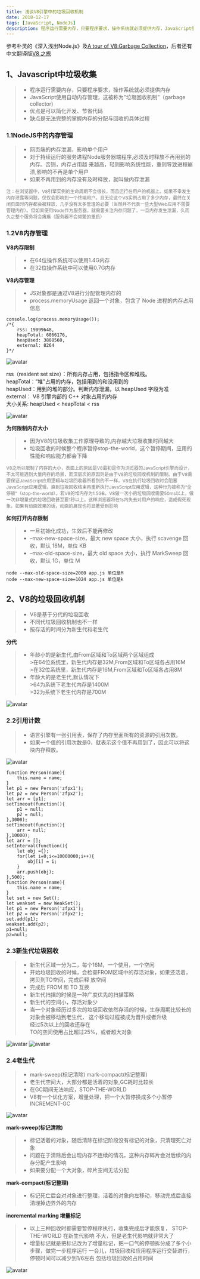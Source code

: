 ```yaml
---
title: 浅谈V8引擎中的垃圾回收机制
date: 2018-12-17
tags: [JavaScript, NodeJs]
description: 程序运行需要内存，只要程序要求，操作系统就必须提供内存，JavaScript使用自动内存管理，这被称为”垃圾回收机制”,优点是可以简化开发、节省代码，缺点是无法完整的掌握内存的分配与回收的具体过程
---
```


参考朴灵的《深入浅出Node.js》及[A tour of V8:Garbage Collection](http://www.jayconrod.com/posts/55/a-tour-of-v8-garbage-collection)，后者还有中文翻译版[V8 之旅](http://newhtml.net/v8-garbage-collection/)

<!-- more -->

## 1、Javascript中垃圾收集
> * 程序运行需要内存，只要程序要求，操作系统就必须提供内存
> * JavaScript使用自动内存管理，这被称为”垃圾回收机制”（garbage collector)
> * 优点是可以简化开发、节省代码
> * 缺点是无法完整的掌握内存的分配与回收的具体过程


### 1.1NodeJS中的内存管理
> * 网页端的内存泄漏，影响单个用户
> * 对于持续运行的服务进程Node服务器端程序,必须及时释放不再用到的内存。否则，内存占用越 来越高，轻则影响系统性能，重则导致进程崩溃,影响的不再是单个用户
> * 如果不再用到的内存没有及时释放，就叫做内存泄漏

<font style="font-size:12px;color:#777">注：在浏览器中，V8引擎实例的生命周期不会很长，而且运行在用户的机器上。如果不幸发生内存泄露等问题，仅仅会影响到一个终端用户。且无论这个V8实例占用了多少内存，最终在关闭页面时内存都会被释放，几乎没有太多管理的必要（当然并不代表一些大型Web应用不需要管理内存）。但如果使用Node作为服务器，就需要关注内存问题了，一旦内存发生泄漏，久而久之整个服务将会瘫痪（服务器不会频繁的重启）</font>

### 1.2V8内存管理
**V8内存限制**
> * 在64位操作系统可以使用1.4G内存
> * 在32位操作系统中可以使用0.7G内存

**V8内存管理**
> * JS对象都是通过V8进行分配管理内存的
> * process.memoryUsage
返回一个对象，包含了 Node 进程的内存占用信息
```
console.log(process.memoryUsage());
/*{
    rss: 19099648,
    heapTotal: 6066176,
    heapUsed: 3808560,
    external: 8264
}*/
```
![avatar](../imgs/2018121601.png)

rss（resident set size）：所有内存占用，包括指令区和堆栈。<br> heapTotal：”堆”占用的内存，包括用到的和没用到的<br> heapUsed：用到的堆的部分。判断内存泄漏，以 heapUsed 字段为准<br> external： V8 引擎内部的 C++ 对象占用的内存
<br>
大小关系: heapUsed < heapTotal < rss <br>

![avatar](../imgs/2018121602.png)


**为何限制内存大小**
> * 因为V8的垃圾收集工作原理导致的,内存越大垃圾收集时间越大
> * 垃圾回收的时候整个程序暂停stop-the-world，这个暂停期间，应用的性能和响应能力都会下降

<font style="font-size:12px;color:#777">V8之所以限制了内存的大小，表面上的原因是V8最初是作为浏览器的JavaScript引擎而设计，不太可能遇到大量内存的场景，而深层次的原因则是由于V8的垃圾回收机制的限制。由于V8需要保证JavaScript应用逻辑与垃圾回收器所看到的不一样，V8在执行垃圾回收时会阻塞JavaScript应用逻辑，直到垃圾回收结束再重新执行JavaScript应用逻辑，这种行为被称为“全停顿”（stop-the-world）。若V8的堆内存为1.5GB，V8做一次小的垃圾回收需要50ms以上，做一次非增量式的垃圾回收甚至要1秒以上。这样浏览器将在1s内失去对用户的响应，造成假死现象。如果有动画效果的话，动画的展现也将显著受到影响</font>

**如何打开内存限制**
> * 一旦初始化成功，生效后不能再修改
> * –max-new-space-size，最大 new space 大小，执行 scavenge 回收，默认 16M，单位 KB
> * –max-old-space-size，最大 old space 大小，执行 MarkSweep 回收，默认 1G，单位 M
```
node --max-old-space-size=2000 app.js 单位是M
node --max-new-space-size=1024 app.js 单位是k
```
## 2、V8的垃圾回收机制
> * V8是基于分代的垃圾回收
> * 不同代垃圾回收机制也不一样
> * 按存活的时间分为新生代和老生代

**分代**
> * 年龄小的是新生代,由From区域和To区域两个区域组成<br>
    >在64位系统里，新生代内存是32M,From区域和To区域各占用16M<br>
    >在32位系统里，新生代内存是16M,From区域和To区域各占用8M<br>
> * 年龄大的是老生代,默认情况下<br>
    >64为系统下老生代内存是1400M<br>
    >32为系统下老生代内存是700M

![avatar](../imgs/2018121603.png)

### 2.2引用计数
> * 语言引擎有一张引用表，保存了内存里面所有的资源的引用次数。
> * 如果一个值的引用次数是0，就表示这个值不再用到了，因此可以将这块内存释放。

![avatar](../imgs/2018121604.png)

```
function Person(name){
    this.name = name;
}
let p1 = new Person('zfpx1');
let p2 = new Person('zfpx2');
let arr = [p1];
setTimeout(function(){
    p1 = null;
    p2 = null;
},3000);
setTimeout(function(){
    arr = null;
},10000);
let arr = [];
setInterval(function(){
    let obj ={};
    for(let i=0;i<=10000000;i++){
        obj[i] = i;
    }
    arr.push(obj);
},500);
function Person(name){
    this.name = name;
}
let set = new Set();
let weakset = new WeakSet();
let p1 = new Person('zfpx1');
let p2 = new Person('zfpx2');
set.add(p1);
weakset.add(p2);
p1=null;
p2=null;
```


### 2.3新生代垃圾回收
> * 新生代区域一分为二，每个16M，一个使用，一个空闲
> * 开始垃圾回收的时候，会检查FROM区域中的存活对象，如果还活着，拷贝到TO空间，完成后释 放空间
> * 完成后 FROM 和 TO 互换
> * 新生代扫描的时候是一种广度优先的扫描策略
> * 新生代的空间小，存活对象少
> * 当一个对象经历过多次的垃圾回收依然存活的时候，生存周期比较长的对象会被移动到老生代， 这个移动过程被成为晋升或者升级<br>
    经过5次以上的回收还存在 <br>
    TO的空间使用占比超过25%，或者超大对象

![avatar](../imgs/2018121605.png)
![avatar](../imgs/2018121606.png)

### 2.4老生代
> * mark-sweep(标记清除) mark-compact(标记整理)
> * 老生代空间大，大部分都是活着的对象,GC耗时比较长
> * 在GC期间无法响应，STOP-THE-WORLD
> * V8有一个优化方案，增量处理，把一个大暂停换成多个小暂停 INCREMENT-GC

![avatar](../imgs/2018121607.png)

**mark-sweep(标记清除)**
> * 标记活着的对象，随后清除在标记阶段没有标记的对象，只清理死亡对象
> * 问题在于清除后会出现内存不连续的情况，这种内存碎片会对后续的内存分配产生影响
> * 如果要分配一个大对象，碎片空间无法分配

**mark-compact(标记整理)**
> * 标记死亡后会对对象进行整理，活着的对象向左移动，移动完成后直接清理掉边界外的内存

**incremental marking 增量标记**
> * 以上三种回收时都需要暂停程序执行，收集完成后才能恢复， STOP-THE-WORLD 在新生代影响 不大，但是老生代影响就非常大了
> * 增量标记就是把标记改为了增量标记，把一口气的停顿拆分成了多个小步骤，做完一步程序运行 一会儿，垃圾回收和应用程序运行交替进行，停顿时间可以减少到1/6左右  包括垃圾回收的占用时间

![avatar](../imgs/2018121608.png)
